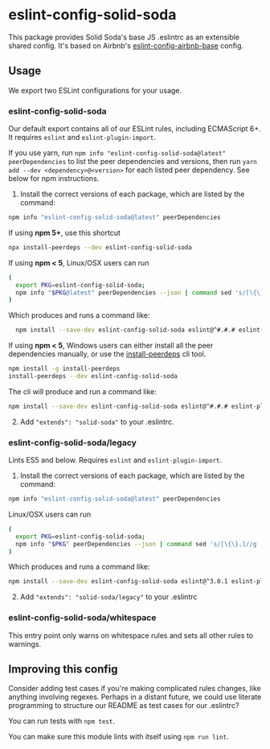 # eslint-config-solid-soda

This package provides Solid Soda's base JS .eslintrc as an extensible shared config. It's based on Airbnb's [eslint-config-airbnb-base](https://github.com/airbnb/javascript/tree/master/packages/eslint-config-airbnb-base) config.

## Usage

We export two ESLint configurations for your usage.

### eslint-config-solid-soda

Our default export contains all of our ESLint rules, including ECMAScript 6+. It requires `eslint` and `eslint-plugin-import`.

If you use yarn, run `npm info "eslint-config-solid-soda@latest" peerDependencies` to list the peer dependencies and versions, then run `yarn add --dev <dependency>@<version>` for each listed peer dependency. See below for npm instructions.

1.  Install the correct versions of each package, which are listed by the command:

```sh
npm info "eslint-config-solid-soda@latest" peerDependencies
```

If using **npm 5+**, use this shortcut

```sh
npx install-peerdeps --dev eslint-config-solid-soda
```

If using **npm < 5**, Linux/OSX users can run

```sh
(
  export PKG=eslint-config-solid-soda;
  npm info "$PKG@latest" peerDependencies --json | command sed 's/[\{\},]//g ; s/: /@/g' | xargs npm install --save-dev "$PKG@latest"
)
```

Which produces and runs a command like:

```sh
  npm install --save-dev eslint-config-solid-soda eslint@^#.#.# eslint-plugin-import@^#.#.#
```

If using **npm < 5**, Windows users can either install all the peer dependencies manually, or use the [install-peerdeps](https://github.com/nathanhleung/install-peerdeps) cli tool.

```sh
npm install -g install-peerdeps
install-peerdeps --dev eslint-config-solid-soda
```

The cli will produce and run a command like:

```sh
npm install --save-dev eslint-config-solid-soda eslint@^#.#.# eslint-plugin-import@^#.#.#
```

2.  Add `"extends": "solid-soda"` to your .eslintrc.

### eslint-config-solid-soda/legacy

Lints ES5 and below. Requires `eslint` and `eslint-plugin-import`.

1.  Install the correct versions of each package, which are listed by the command:

```sh
npm info "eslint-config-solid-soda@latest" peerDependencies
```

Linux/OSX users can run

```sh
(
  export PKG=eslint-config-solid-soda;
  npm info "$PKG" peerDependencies --json | command sed 's/[\{\},]//g ; s/: /@/g' | xargs npm install --save-dev "$PKG"
)
```

Which produces and runs a command like:

```sh
npm install --save-dev eslint-config-solid-soda eslint@^3.0.1 eslint-plugin-import@^1.10.3
```

2.  Add `"extends": "solid-soda/legacy"` to your .eslintrc

### eslint-config-solid-soda/whitespace

This entry point only warns on whitespace rules and sets all other rules to warnings.

## Improving this config

Consider adding test cases if you're making complicated rules changes, like anything involving regexes. Perhaps in a distant future, we could use literate programming to structure our README as test cases for our .eslintrc?

You can run tests with `npm test`.

You can make sure this module lints with itself using `npm run lint`.
